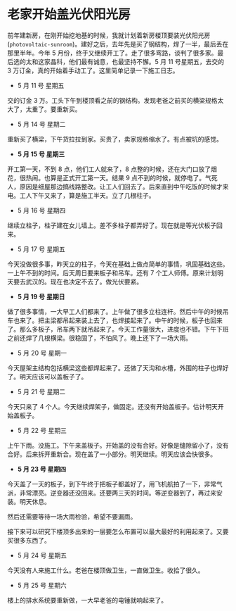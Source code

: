 # 老家开始盖光伏阳光房

前年建新房，在刚开始挖地基的时候，我就计划着新房楼顶要装光伏阳光房(`photovoltaic-sunroom`)。建好之后，去年先是买了钢结构，焊了一半，最后丢在那里半年。今年 5 月份，终于又继续开工了。走了很多弯路，谈判了很多家。最后选的太和这家晶科，他们最有诚意，也最坚持不懈。5 月 11 号星期五，去交的 3 万订金，真的开始着手动工了。这里简单记录一下施工日志。

- 5 月 11 号 星期五

交的订金 3 万。工头下午到楼顶看之前的钢结构。发现老爸之前买的横梁规格太大了，太重了。要重新买。

- 5 月 14 号 星期二

重新买了横梁，下午货拉拉到家。买贵了，卖家规格缩水了。有点被坑的感觉。

- **5 月 15 号 星期三**

开工第一天，不到 8 点，他们工人就来了，8 点整的时候，还在大门口放了烟花，很热闹。也算是正式开工第一天。结果 9 点不到的时候，就停电了。气死人，原因是细屋那边搞线路整改。让工人们回去了。后来直到中午吃饭的时候才来电。工人下午又来了，算是施工半天。立了几根柱子。

- 5 月 16 号 星期四

继续立柱子，柱子建在女儿墙上。差不多柱子都弄好了。现在就是等光伏板子回来。

- 5 月 17 号 星期五

今天没做很多事，昨天立的柱子，今天在基础上做点简单的事情，巩固基础这些。一上午不到的时间。后天周日要来板子和吊车。还有 7 个工人师傅。原来计划明天要去武汉的。现在也决定不去了。做光伏要紧。

- **5 月 19 号 星期日**

做了很多事情，一大早工人们都来了。上午做了很多立柱连杆。然后中午的时候吊车也来了。把主梁都吊起来装上去了，也焊接起来了。中午的时候，板子也回来了。那么多板子，吊车两下就吊起来了。今天工作量很大，进度也不错。下午下班之前还焊了几根横梁。很稳固了，不怕风了。晚上还下了一场大雨。

- 5 月 20 号 星期一

今天屋架主结构包括横梁这些都焊起来了。还做了天沟和水槽，外围的柱子也焊好了。明天应该可以盖板子了。

- 5 月 21 号 星期二

今天只来了 4 个人。今天继续焊架子，做固定。还没有开始盖板子。估计明天开始盖板子。

- 5 月 22 号 星期三

上午下雨。没施工。下午来盖板子。开始盖的没有合好。好像是缝隙留小了，没有合好。后来拆开重新合。现在盖了一小部分。明天继续。明天应该会快很多。

- **5 月 23 号 星期四**

今天盖了一天的板子，到下午终于把板子都盖好了，用飞机航拍了一下，非常气派，非常漂亮。逆变器还没回来。还要两三天的时间。等逆变器到了，再过来安装。明天休息。

然后还需要等待一场大雨检验，希望不要漏雨。

接下来可以研究下楼顶多出来的一层要怎么布置可以最大最好的利用起来了。又要买很多东西了。

- 5 月 24 号 星期五

今天没有人来施工什么。老爸在楼顶做卫生，一直做卫生。收拾了很久。

- 5 月 25 号 星期六

楼上的排水系统要重新做，一大早老爸的电锤就响起来了。
